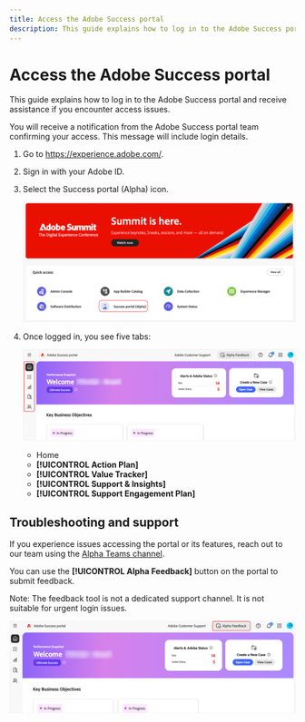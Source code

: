 ```yaml
---
title: Access the Adobe Success portal 
description: This guide explains how to log in to the Adobe Success portal and receive assistance if you encounter access issues. 
---
```

# Access the Adobe Success portal 

This guide explains how to log in to the Adobe Success portal and receive assistance if you encounter access issues. 

You will receive a notification from the Adobe Success portal team confirming your access. This message will include login details.   

1. Go to https://experience.adobe.com/. 
1. Sign in with your Adobe ID. 
1. Select the Success portal (Alpha) icon.

    ![alpha-success-portal-alpha](assets/alpha-success-portal-alpha.png)



1. Once logged in, you see five tabs: 

    ![adobe-success-portal-tabs](assets/adobe-success-portal-tabs.png)


   * Home  
   * **[!UICONTROL Action Plan]** 
   * **[!UICONTROL Value Tracker]** 
   * **[!UICONTROL Support & Insights]**
   * **[!UICONTROL Support Engagement Plan]**

## Troubleshooting and support 

If you experience issues accessing the portal or its features, reach out to our team using the [Alpha Teams channel](https://teams.microsoft.com/l/channel/19:h-GcuAZs9uF05rervqTdx2U27ohYINuRUIfbMte9B-U1@thread.tacv2/General?groupId=02b87789-3475-47e4-94c1-0981f63ae89f&tenantId=fa7b1b5a-7b34-4387-94ae-d2c178decee1).    

You can use the **[!UICONTROL Alpha Feedback]** button on the portal to submit feedback. 

Note: The feedback tool is not a dedicated support channel. It is not suitable for urgent login issues.  

![adobe-success-portal-home](assets/adobe-success-portal-home.png)


